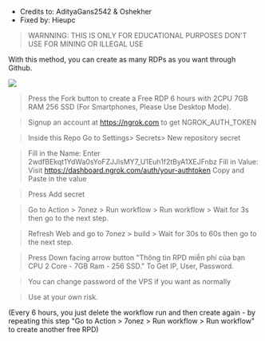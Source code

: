 - Credits to: AdityaGans2542 & Oshekher
- Fixed by: Hieupc

> WARNNING: 
THIS IS ONLY FOR EDUCATIONAL PURPOSES
DON'T USE FOR MINING OR ILLEGAL USE

With this method, you can create as many RDPs as you want through Github.

<img src="https://i.imgur.com/djAquTl.png" align="center">

> Press the Fork button to create a Free RDP 6 hours with 2CPU 7GB RAM 256 SSD (For Smartphones, Please Use Desktop Mode).

> Signup an account at https://ngrok.com to get NGROK_AUTH_TOKEN

> Inside this Repo Go to Settings> Secrets> New repository secret

> Fill in the Name: Enter 2wdfBEkqt1YdWa0sYoFZJJlsMY7_U1Euh1f2tByA1XEJFnbz
> Fill in Value: Visit https://dashboard.ngrok.com/auth/your-authtoken Copy and Paste in the value

> Press Add secret 

> Go to Action >  7onez > Run workflow > Run workflow > Wait for 3s then go to the next step.

> Refresh Web and go to  7onez > build > Wait for 30s to 60s then go to the next step.

> Press Down facing arrow button "Thông tin RPD miễn phí của bạn CPU 2 Core - 7GB Ram - 256 SSD." To Get IP, User, Password.
 
> You can change password of the VPS if you want as normally

> Use at your own risk.

(Every 6 hours, you just delete the workflow run and then create again - by repeating this step "Go to Action >  7onez > Run workflow > Run workflow" to create another free RPD)
